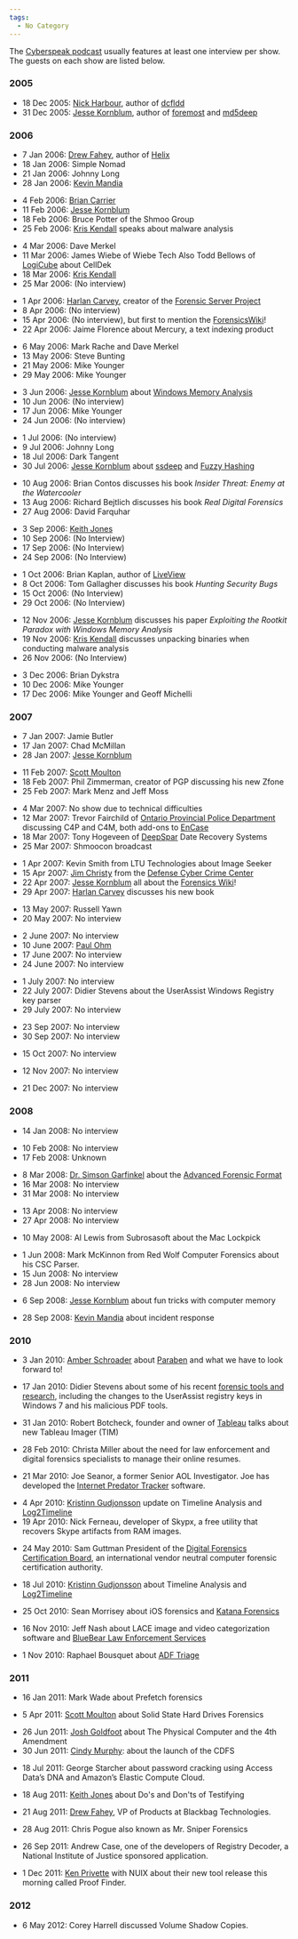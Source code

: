 ```yaml
---
tags:
  - No Category
---
```

The [Cyberspeak podcast](cyberspeak_podcast.md) usually features
at least one interview per show. The guests on each show are listed
below.

### 2005

- 18 Dec 2005: [Nick Harbour](nick_harbour.md), author of
  [dcfldd](dcfldd.md)
- 31 Dec 2005: [Jesse Kornblum](jesse_kornblum.md), author of
  [foremost](foremost.md) and [md5deep](md5deep.md)

### 2006

- 7 Jan 2006: [Drew Fahey](drew_fahey.md), author of [Helix](helix3.md)
- 18 Jan 2006: Simple Nomad
- 21 Jan 2006: Johnny Long
- 28 Jan 2006: [Kevin Mandia](kevin_mandia.md)

<!-- -->

- 4 Feb 2006: [Brian Carrier](brian_carrier.md)
- 11 Feb 2006: [Jesse Kornblum](jesse_kornblum.md)
- 18 Feb 2006: Bruce Potter of the Shmoo Group
- 25 Feb 2006: [Kris Kendall](kris_kendall.md) speaks about malware analysis

<!-- -->

- 4 Mar 2006: Dave Merkel
- 11 Mar 2006: James Wiebe of Wiebe Tech
  Also Todd Bellows of [LogiCube](logicube.md) about CellDek
- 18 Mar 2006: [Kris Kendall](kris_kendall.md)
- 25 Mar 2006: (No interview)

<!-- -->

- 1 Apr 2006: [Harlan Carvey](harlan_carvey.md), creator of the
  [Forensic Server Project](forensic_server_project.md)
- 8 Apr 2006: (No interview)
- 15 Apr 2006: (No interview), but first to mention the [ForensicsWiki](index.md)!
- 22 Apr 2006: Jaime Florence about Mercury, a text indexing product

<!-- -->

- 6 May 2006: Mark Rache and Dave Merkel
- 13 May 2006: Steve Bunting
- 21 May 2006: Mike Younger
- 29 May 2006: Mike Younger

<!-- -->

- 3 Jun 2006: [Jesse Kornblum](jesse_kornblum.md) about [Windows Memory Analysis](windows_memory_analysis.md)
- 10 Jun 2006: (No interview)
- 17 Jun 2006: Mike Younger
- 24 Jun 2006: (No interview)

<!-- -->

- 1 Jul 2006: (No interview)
- 9 Jul 2006: Johnny Long
- 18 Jul 2006: Dark Tangent
- 30 Jul 2006: [Jesse Kornblum](jesse_kornblum.md) about
  [ssdeep](ssdeep.md) and [Fuzzy Hashing](context_triggered_piecewise_hashing.md)

<!-- -->

- 10 Aug 2006: Brian Contos discusses his book *Insider Threat: Enemy at the Watercooler*
- 13 Aug 2006: Richard Bejtlich discusses his book *Real Digital Forensics*
- 27 Aug 2006: David Farquhar

<!-- -->

- 3 Sep 2006: [Keith Jones](keith_jones.md)
- 10 Sep 2006: (No Interview)
- 17 Sep 2006: (No Interview)
- 24 Sep 2006: (No Interview)

<!-- -->

- 1 Oct 2006: Brian Kaplan, author of [LiveView](liveview.md)
- 8 Oct 2006: Tom Gallagher discusses his book *Hunting Security Bugs*
- 15 Oct 2006: (No Interview)
- 29 Oct 2006: (No Interview)

<!-- -->

- 12 Nov 2006: [Jesse Kornblum](jesse_kornblum.md) discusses his
  paper *Exploiting the Rootkit Paradox with Windows Memory Analysis*
- 19 Nov 2006: [Kris Kendall](kris_kendall.md) discusses
  unpacking binaries when conducting malware analysis
- 26 Nov 2006: (No Interview)

<!-- -->

- 3 Dec 2006: Brian Dykstra
- 10 Dec 2006: Mike Younger
- 17 Dec 2006: Mike Younger and Geoff Michelli

### 2007

- 7 Jan 2007: Jamie Butler
- 17 Jan 2007: Chad McMillan
- 28 Jan 2007: [Jesse Kornblum](jesse_kornblum.md)

<!-- -->

- 11 Feb 2007: [Scott Moulton](scott_moulton.md)
- 18 Feb 2007: Phil Zimmerman, creator of PGP discussing
  his new Zfone
- 25 Feb 2007: Mark Menz and Jeff Moss

<!-- -->

- 4 Mar 2007: No show due to technical difficulties
- 12 Mar 2007: Trevor Fairchild of
  [Ontario Provincial Police Department](ontario_provincial_police_department.md)
  discussing C4P and C4M, both add-ons to [EnCase](encase.md)
- 18 Mar 2007: Tony Hogeveen of [DeepSpar](deepspar.md) Date Recovery Systems
- 25 Mar 2007: Shmoocon broadcast

<!-- -->

- 1 Apr 2007: Kevin Smith from LTU Technologies about Image Seeker
- 15 Apr 2007: [Jim Christy](jim_christy.md) from the
  [Defense Cyber Crime Center](defense_cyber_crime_center.md)
- 22 Apr 2007: [Jesse Kornblum](jesse_kornblum.md) all about the
  [Forensics Wiki](index.md)!
- 29 Apr 2007: [Harlan Carvey](harlan_carvey.md) discusses his
  new book

<!-- -->

- 13 May 2007: Russell Yawn
- 20 May 2007: No interview

<!-- -->

- 2 June 2007: No interview
- 10 June 2007: [Paul Ohm](paul_ohm.md)
- 17 June 2007: No interview
- 24 June 2007: No interview

<!-- -->

- 1 July 2007: No interview
- 22 July 2007: Didier Stevens about the UserAssist Windows
  Registry key parser
- 29 July 2007: No interview

<!-- -->

- 23 Sep 2007: No interview
- 30 Sep 2007: No interview

<!-- -->

- 15 Oct 2007: No interview

<!-- -->

- 12 Nov 2007: No interview

<!-- -->

- 21 Dec 2007: No interview

### 2008

- 14 Jan 2008: No interview

<!-- -->

- 10 Feb 2008: No interview
- 17 Feb 2008: Unknown

<!-- -->

- 8 Mar 2008: [Dr. Simson Garfinkel](simson_l_garfinkel.md)
  about the [Advanced Forensic Format](aff.md)
- 16 Mar 2008: No interview
- 31 Mar 2008: No interview

<!-- -->

- 13 Apr 2008: No interview
- 27 Apr 2008: No interview

<!-- -->

- 10 May 2008: Al Lewis from Subrosasoft about the Mac Lockpick

<!-- -->

- 1 Jun 2008: Mark McKinnon from Red Wolf Computer Forensics about his CSC
  Parser.
- 15 Jun 2008: No interview
- 28 Jun 2008: No interview

<!-- -->

- 6 Sep 2008: [Jesse Kornblum](jesse_kornblum.md) about fun
  tricks with computer memory

<!-- -->

- 28 Sep 2008: [Kevin Mandia](kevin_mandia.md) about incident
  response

### 2010

- 3 Jan 2010: [Amber Schroader](amber_schroader.md) about
  [Paraben](https://paraben.com/) and what we have to look forward
  to!

<!-- -->

- 17 Jan 2010: Didier Stevens about some of his recent
  [forensic tools and research](http://blog.didierstevens.com/), including
  the changes to the UserAssist registry keys in Windows 7 and his malicious
  PDF tools.

<!-- -->

- 31 Jan 2010: Robert Botcheck, founder and owner of [Tableau](https://www.tableau.com/)
  talks about new Tableau Imager (TIM)

<!-- -->

- 28 Feb 2010: Christa Miller about the need for law enforcement and digital
  forensics specialists to manage their online resumes.

<!-- -->

- 21 Mar 2010: Joe Seanor, a former Senior AOL Investigator. Joe has developed
  the [Internet Predator Tracker](http://www.internetpredatortracker.com/)
  software.

<!-- -->

- 4 Apr 2010: [Kristinn Gudjonsson](kristinn_gudjonsson.md)
  update on Timeline Analysis and
  [Log2Timeline](http://log2timeline.net/)
- 19 Apr 2010: Nick Ferneau, developer of
  Skypx, a free utility that recovers Skype artifacts from RAM images.

<!-- -->

- 24 May 2010: Sam Guttman President of the
  [Digital Forensics Certification Board](https://www.ncfs.org/), an
  international vendor neutral computer forensic certification
  authority.

<!-- -->

- 18 Jul 2010: [Kristinn Gudjonsson](kristinn_gudjonsson.md)
  about Timeline Analysis and [Log2Timeline](http://log2timeline.net/)

<!-- -->

- 25 Oct 2010: Sean Morrisey about iOS forensics and [Katana Forensics](https://katanaforensics.com/)

<!-- -->

- 16 Nov 2010: Jeff Nash about LACE image and video categorization software and
  [BlueBear Law Enforcement Services](https://bb-les.ca/)

<!-- -->

- 1 Nov 2010: Raphael Bousquet about [ADF Triage](https://www.adfsolutions.com/triage-investigator)

### 2011

- 16 Jan 2011: Mark Wade about Prefetch forensics

<!-- -->

- 5 Apr 2011: [Scott Moulton](scott_moulton.md) about Solid
  State Hard Drives Forensics

<!-- -->

- 26 Jun 2011: [Josh Goldfoot](josh_goldfoot.md) about The Physical Computer
  and the 4th Amendment
- 30 Jun 2011: [Cindy Murphy](cindy_murphy.md): about the launch
  of the CDFS

<!-- -->

- 18 Jul 2011: George Starcher about password cracking using Access Data’s
  DNA and Amazon’s Elastic Compute Cloud.

<!-- -->

- 18 Aug 2011: [Keith Jones](keith_jones.md) about Do's and
  Don'ts of Testifying

<!-- -->

- 21 Aug 2011: [Drew Fahey](drew_fahey.md), VP of Products at
  Blackbag Technologies.

<!-- -->

- 28 Aug 2011: Chris Pogue also known as Mr. Sniper Forensics

<!-- -->

- 26 Sep 2011: Andrew Case, one of the developers of Registry Decoder,
  a National Institute of Justice sponsored application.

<!-- -->

- 1 Dec 2011: [Ken Privette](ken_privette.md) with NUIX about
  their new tool release this morning called Proof Finder.

### 2012

- 6 May 2012: Corey Harrell discussed Volume Shadow Copies.
